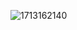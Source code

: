 ![1713162140](https://github.com/leeseokchan00/leeseokchan00/assets/112953135/c9e2e562-2d37-429f-86e6-6bb81e06afee)
